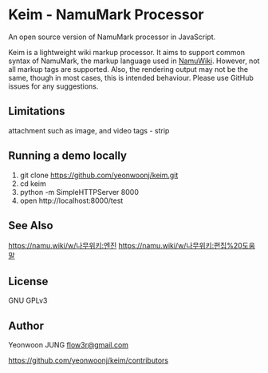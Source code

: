 
Keim - NamuMark Processor
=========================

An open source version of NamuMark processor in JavaScript.

Keim is a lightweight wiki markup processor. It aims to support common syntax of
NamuMark, the markup language used in [NamuWiki](https://namu.wiki/). However, not all markup tags are
supported. Also, the rendering output may not be the same, though in most cases,
this is intended behaviour. Please use GitHub issues for any suggestions.

## Limitations
attachment such as image, and video tags - strip

## Running a demo locally
1. git clone https://github.com/yeonwoonj/keim.git
2. cd keim
3. python -m SimpleHTTPServer 8000
4. open http://localhost:8000/test

## See Also
https://namu.wiki/w/나무위키:엔진
https://namu.wiki/w/나무위키:편집%20도움말

## License
GNU GPLv3

## Author
Yeonwoon JUNG <flow3r@gmail.com>

https://github.com/yeonwoonj/keim/contributors


